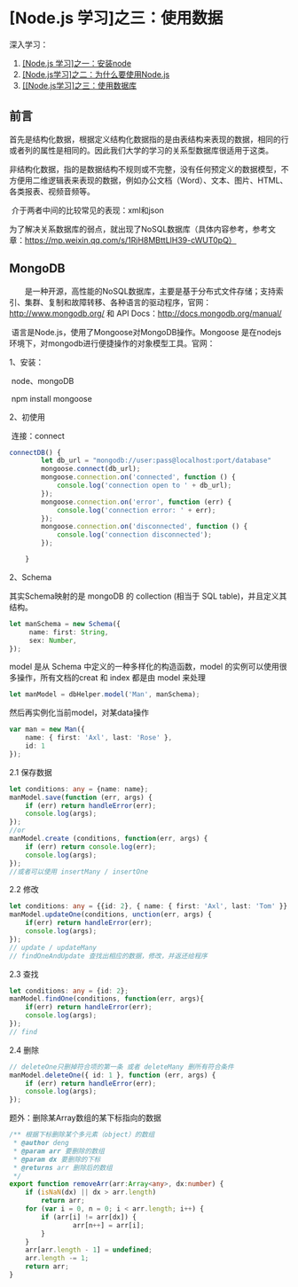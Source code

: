 # [Node.js 学习]之三：使用数据
深入学习：
 1. [\[Node.js 学习\]之一：安装node](https://github.com/ToSaySomething/Node.jsStudying/blob/master/%5BNode.js学习%5D之一：安装nodejs搭环境.md)
 2. [\[Node.js学习\]之二：为什么要使用Node.js](https://github.com/ToSaySomething/Node.jsStudying/blob/master/%5BNode.js学习%5D之二：为什么要使用Node.js.md)
 3. [\[[Node.js学习]之三：使用数据库](https://github.com/ToSaySomething/Node.jsStudying/blob/master/%5BNode.js学习%5D之三：使用数据库.md)
## **前言**

​		首先是结构化数据，根据定义结构化数据指的是由表结构来表现的数据，相同的行或者列的属性是相同的。因此我们大学的学习的关系型数据库很适用于这类。

​		非结构化数据，指的是数据结构不规则或不完整，没有任何预定义的数据模型，不方便用二维逻辑表来表现的数据，例如办公文档（Word）、文本、图片、HTML、各类报表、视频音频等。

​		介于两者中间的比较常见的表现：xml和json

​		为了解决关系数据库的弱点，就出现了NoSQL数据库（具体内容参考，参考文章：https://mp.weixin.qq.com/s/1RjH8MBttLlH39-cWUT0pQ）

## **MongoDB** 

　　是一种开源，高性能的NoSQL数据库，主要是基于分布式文件存储；支持索引、集群、复制和故障转移、各种语言的驱动程序，官网：http://www.mongodb.org/ 和 API Docs：http://docs.mongodb.org/manual/

​		语言是Node.js，使用了Mongoose对MongoDB操作。Mongoose 是在nodejs环境下，对mongodb进行便捷操作的对象模型工具。官网：

1、安装：

​		node、mongoDB

​		npm install mongoose

2、初使用

​		连接：connect

```ts
connectDB() {
        let db_url = "mongodb://user:pass@localhost:port/database"
        mongoose.connect(db_url);
        mongoose.connection.on('connected', function () {
            console.log('connection open to ' + db_url);
        });
        mongoose.connection.on('error', function (err) {
            console.log('connection error: ' + err);
        });
        mongoose.connection.on('disconnected', function () {
            console.log('connection disconnected');
        });

    }
```

2、Schema

其实Schema映射的是 mongoDB 的 collection  (相当于 SQL table)，并且定义其结构。

```ts
let manSchema = new Schema({
     name: first: String,
     sex: Number,
});
```

model 是从 Schema 中定义的一种多样化的构造函数，model 的实例可以使用很多操作，所有文档的creat 和 index 都是由 model 来处理

```ts
let manModel = dbHelper.model('Man', manSchema);
```

然后再实例化当前model，对某data操作

```ts
var man = new Man({
	name: { first: 'Axl', last: 'Rose' },
    id: 1
});
```

2.1 保存数据

```ts
let conditions: any = {name: name};
manModel.save(function (err, args) {
	if (err) return handleError(err);
	console.log(args);
});
//or
manModel.create (conditions, function(err, args) { 
    if (err) return console.log(err);
    console.log(args);
});
//或者可以使用 insertMany / insertOne
```

2.2 修改

```ts
let conditions: any = {{id: 2}, { name: { first: 'Axl', last: 'Tom' }};
manModel.updateOne(conditions, unction(err, args) {
	if(err) return handleError(err);
	console.log(args);
});
// update / updateMany
// findOneAndUpdate 查找出相应的数据，修改，并返还给程序
```

2.3 查找

```ts
let conditions: any = {id: 2};
manModel.findOne(conditions, function(err, args){ 
    if(err) return handleError(err);
    console.log(args);
});
// find
```

2.4 删除

```ts
// deleteOne只删掉符合项的第一条 或者 deleteMany 删所有符合条件
manModel.deleteOne({ id: 1 }, function (err, args) {
	if (err) return handleError(err);
	console.log(args);
});
```

题外：删除某Array数组的某下标指向的数据

```ts
/** 根据下标删除某个多元素（object）的数组
 * @author deng
 * @param arr 要删除的数组
 * @param dx 要删除的下标
 * @returns arr 删除后的数组
 */
export function removeArr(arr:Array<any>, dx:number) {
    if (isNaN(dx) || dx > arr.length)
        return arr;
    for (var i = 0, n = 0; i < arr.length; i++) {
        if (arr[i] != arr[dx]) {
                arr[n++] = arr[i];
        }
    }
    arr[arr.length - 1] = undefined;
    arr.length -= 1;
    return arr;
}
```
